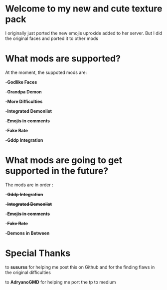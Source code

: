 # Welcome to my new and cute texture pack
I originally just ported the new emojis uproxide added to her server. 
But I did the original faces and ported it to other mods 
# What mods are supported? 
At the moment, the suppoted mods are:

-**Godlike Faces** 

-**Grandpa Demon**

-**More Difficulties** 

-**Integrated Demonlist**

-**Emojis in comments**

-**Fake Rate**

-**Gddp Integration**

# What mods are going to get supported in the future? 
The mods are in order :

-~~**Gddp Integration**~~

-~~**Integrated Demonlist**~~

-~~**Emojis in comments**~~

-~~**Fake Rate**~~

-**Demons in Between**

# Special Thanks
to **susurss** for helping me post this on Github and for the finding flaws in the original difficulties

to **AdryanoGMD** for helping me port the tp to medium


